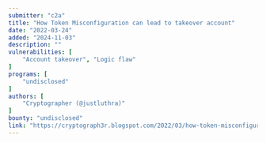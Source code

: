 ```yaml
---
submitter: "c2a"
title: "How Token Misconfiguration can lead to takeover account"
date: "2022-03-24"
added: "2024-11-03"
description: ""
vulnerabilities: [
    "Account takeover", "Logic flaw"
]
programs: [
    "undisclosed"
]
authors: [
    "Cryptographer (@justluthra)"
]
bounty: "undisclosed"
link: "https://cryptograph3r.blogspot.com/2022/03/how-token-misconfiguration-can-lead-to.html"
---
```




